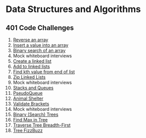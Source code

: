 # Data Structures and Algorithms

## 401 Code Challenges

1. [Reverse an array](/java/array-reverse/README.md)
2. [Insert a value into an array](/java/array-insert-shift/README.md)
3. [Binary search of an array](/java/array-binary-search/README.md)
4. Mock whiteboard interviews
5. [Create a linked list](/java/datastructures/README.md)
6. [Add to linked lists](/java/datastructures/README.md)
7. [Find kth value from end of list](/java/datastructures/README.md)
8. [Zip Linked Lists](/java/datastructures/README.md)
9. Mock whiteboard interviews
10. [Stacks and Queues](/java/datastructures/README.md)
11. [PseudoQueue](/java/datastructures/README.md)
12. [Animal Shelter](/java/datastructures/README.md)
13. [Validate Brackets](/java/datastructures/README.md)
14. Mock whiteboard interviews
15. [Binary (Search) Trees](/java/datastructures/README.md)
16. [Find Max in Tree](/java/datastructures/README.md)
17. [Traverse Tree Breadth-First](/java/datastructures/README.md)
18. [Tree FizzBuzz](/java/datastructures/README.md)
